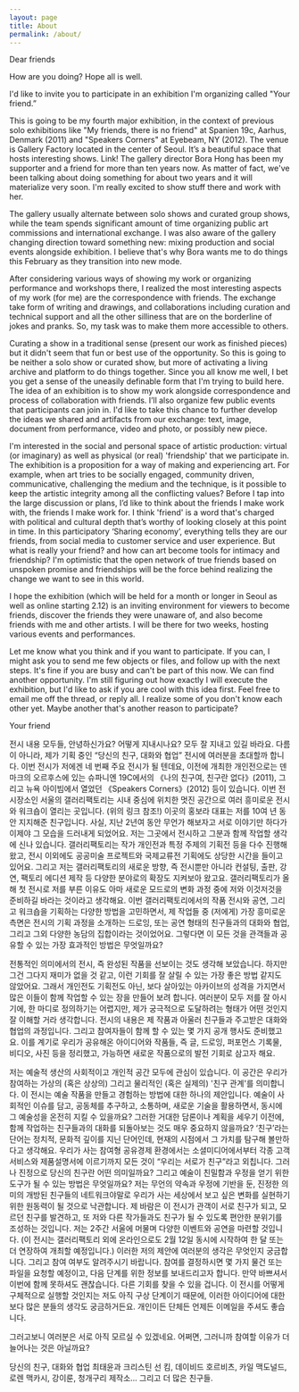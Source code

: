 ```yaml
---
layout: page
title: About
permalink: /about/
---
```



Dear friends

How are you doing? Hope all is well.

I'd like to invite you to participate in an exhibition I'm organizing called "Your friend.”

This is going to be my fourth major exhibition, in the context of previous solo exhibitions like "My friends, there is no friend" at Spanien 19c, Aarhus, Denmark (2011) and "Speakers Corners" at Eyebeam, NY (2012). The venue is Gallery Factory located in the center of Seoul. It’s a beautiful space that hosts interesting shows. Link! The gallery director Bora Hong has been my supporter and a friend for more than ten years now. As matter of fact, we've been talking about doing something for about two years and it will materialize very soon. I'm really excited to show stuff there and work with her.

The gallery usually alternate between solo shows and curated group shows, while the team spends significant amount of time organizing public art commissions and international exchange. I was also aware of the gallery changing direction toward something new: mixing production and social events alongside exhibition. I believe that's why Bora wants me to do things this February as they transition into new mode.

After considering various ways of showing my work or organizing performance and workshops there, I realized the most interesting aspects of my work (for me) are the correspondence with friends. The exchange take form of writing and drawings, and collaborations including curation and technical support and all the other silliness that are on the borderline of jokes and pranks. So, my task was to make them more accessible to others.

Curating a show in a traditional sense (present our work as finished pieces) but it didn't seem that fun or best use of the opportunity. So this is going to be neither a solo show or curated show, but more of activating a living archive and platform to do things together. Since you all know me well, I bet you get a sense of the uneasily definable form that I'm trying to build here. The idea of an exhibition is to show my work alongside correspondence and process of collaboration with friends. I’ll also organize few public events that participants can join in. I'd like to take this chance to further develop the ideas we shared and artifacts from our exchange: text, image, document from performance, video and photo, or possibly new piece.

I'm interested in the social and personal space of artistic production: virtual (or imaginary) as well as physical (or real) 'friendship' that we participate in. The exhibition is a proposition for a way of making and experiencing art. For example, when art tries to be socially engaged, community driven, communicative, challenging the medium and the technique, is it possible to keep the artistic integrity among all the conflicting values? Before I tap into the large discussion or plans, I’d like to think about the friends I make work with, the friends I make work for. I think 'friend' is a word that's charged with political and cultural depth that’s worthy of looking closely at this point in time. In this participatory ‘Sharing economy’, everything tells they are our friends, from social media to customer service and user experience. But what is really your friend? and how can art become tools for intimacy and friendship? I'm optimistic that the open network of true friends based on unspoken promise and friendships will be the force behind realizing the change we want to see in this world.

I hope the exhibition (which will be held for a month or longer in Seoul as well as online starting 2.12) is an inviting environment for viewers to become friends, discover the friends they were unaware of, and also become friends with me and other artists. I will be there for two weeks, hosting various events and performances.

Let me know what you think and if you want to participate. If you can, I might ask you to send me few objects or files, and follow up with the next steps. It's fine if you are busy and can't be part of this now. We can find another opportunity. I'm still figuring out how exactly I will execute the exhibition, but I'd like to ask if you are cool with this idea first. Feel free to email me off the thread, or reply all. I realize some of you don't know each other yet. Maybe another that's another reason to participate?

Your friend




전시 내용
모두들, 안녕하신가요?
어떻게 지내시나요? 모두 잘 지내고 있길 바라요.
다름이 아니라, 제가 기획 중인 “당신의 친구, 대화와 협업” 전시에 여러분을 초대할까 합니다.
이번 전시가 저에겐 네 번째 주요 전시가 될 텐데요, 이전에 개최한 개인전으로는 덴마크의 오르후스에 있는 슈파니엔 19C에서의 《나의 친구여, 친구란 없다》(2011), 그리고 뉴욕 아이빔에서 열었던 《Speakers Corners》(2012) 등이 있습니다. 이번 전시장소인 서울의 갤러리팩토리는 시내 중심에 위치한 멋진 공간으로 여러 흥미로운 전시와 워크숍이 열리는 곳입니다. (위의 링크 참조!) 이곳의 홍보라 대표는 저를 10여 년 동안 지지해준 친구입니다. 사실, 지난 2년여 동안 무언가 해보자고 서로 이야기만 하다가 이제야 그 모습을 드러내게 되었어요. 저는 그곳에서 전시하고 그분과 함께 작업할 생각에 신나 있습니다. 
갤러리팩토리는 작가 개인전과 특정 주제의 기획전 등을 다수 진행해왔고, 전시 이외에도 공공미술 프로젝트와 국제교류전 기획에도 상당한 시간을 들이고 있어요. 그리고 저는 갤러리팩토리의 새로운 방향, 즉 전시뿐만 아니라 컨설팅, 출판, 강연, 팩토리 에디션 제작 등 다양한 분야로의 확장도 지켜보아 왔고요. 갤러리팩토리가 올해 첫 전시로 저를 부른 이유도 아마 새로운 모드로의 변화 과정 중에 저와 이것저것을 준비하길 바라는 것이라고 생각해요.
이번 갤러리팩토리에서의 작품 전시와 공연, 그리고 워크숍을 기획하는 다양한 방법을 고민하면서, 제 작업들 중 (저에게) 가장 흥미로운 측면은 전시의 기획 과정을 소개하는 드로잉, 또는 공연 형태의 친구들과의 대화와 협업, 그리고 그외 다양한 농담의 집합이라는 것이었어요. 그렇다면 이 모든 것을 관객들과 공유할 수 있는 가장 효과적인 방법은 무엇일까요?

전통적인 의미에서의 전시, 즉 완성된 작품을 선보이는 것도 생각해 보았습니다. 하지만 그건 그다지 재미가 없을 것 같고, 이런 기회를 잘 살릴 수 있는 가장 좋은 방법 같지도 않았어요. 그래서 개인전도 기획전도 아닌, 보다 살아있는 아카이브의 성격을 가지면서 많은 이들이 함께 작업할 수 있는 장을 만들어 보려 합니다. 여러분이 모두 저를 잘 아시기에, 한 마디로 정의하기는 어렵지만, 제가 궁극적으로 도달하려는 형태가 어떤 것인지 잘 이해할 거라 생각합니다. 
전시의 내용은 제 작품과 아울러 친구들과 주고받은 대화와 협업의 과정입니다. 그리고 참여자들이 함께 할 수 있는 몇 가지 공개 행사도 준비했고요. 이를 계기로 우리가 공유해온 아이디어와 작품들, 즉 글, 드로잉, 퍼포먼스 기록물, 비디오, 사진 등을 정리했고, 가능하면 새로운 작품으로의 발전 기회로 삼고자 해요.

저는 예술적 생산의 사회적이고 개인적 공간 모두에 관심이 있습니다. 이 공간은 우리가 참여하는 가상의 (혹은 상상의) 그리고 물리적인 (혹은 실제의) '친구 관계'를 의미합니다. 이 전시는 예술 작품을 만들고 경험하는 방법에 대한 하나의 제안입니다. 예술이 사회적인 이슈를 담고, 공동체를 추구하고, 소통하며, 새로운 기술을 활용하면서, 동시에 그 예술성을 온전히 지킬 수 있을까요? 그러한 거대한 담론이나 계획을 세우기 이전에, 함께 작업하는 친구들과의 대화를 되돌아보는 것도 매우 중요하지 않을까요? 
‘친구’라는 단어는 정치적, 문화적 깊이를 지닌 단어인데, 현재의 시점에서 그 가치를 탐구해 볼만하다고 생각해요. 우리가 사는 참여형 공유경제 환경에서는 소셜미디어에서부터 각종 고객서비스와 제품설명서에 이르기까지 모든 것이 “우리는 서로가 친구”라고 외칩니다. 그러나 진정으로 당신의 친구란 어떤 의미일까요? 그리고 예술이 친밀함과 우정을 얻기 위한 도구가 될 수 있는 방법은 무엇일까요? 저는 무언의 약속과 우정에 기반을 둔, 진정한 의미의 개방된 친구들의 네트워크야말로 우리가 사는 세상에서 보고 싶은 변화를 실현하기 위한 원동력이 될 것으로 낙관합니다. 
제 바람은 이 전시가 관객이 서로 친구가 되고, 모르던 친구를 발견하고, 또 저와 다른 작가들과도 친구가 될 수 있도록 편안한 분위기를 조성하는 것입니다. 저는 2주간 서울에 머물며 다양한 이벤트와 공연을 마련할 것입니다. (이 전시는 갤러리팩토리 외에 온라인으로도 2월 12일 동시에 시작하여 한 달 또는 더 연장하여 개최할 예정입니다.)
이러한 저의 제안에 여러분의 생각은 무엇인지 궁금합니다. 그리고 참여 여부도 알려주시기 바랍니다. 참여를 결정하시면 몇 가지 물건 또는 파일을 요청할 예정이고, 다음 단계를 위한 정보를 보내드리고자 합니다. 만약 바쁘셔서 이번에 함께 못하셔도 괜찮습니다. 다른 기회를 찾을 수 있을 겁니다. 이 전시를 어떻게 구체적으로 실행할 것인지는 저도 아직 구상 단계이기 때문에, 이러한 아이디어에 대한 보다 많은 분들의 생각도 궁금하거든요. 개인이든 단체든 언제든 이메일을 주셔도 좋습니다.

그러고보니 여러분은 서로 아직 모르실 수 있겠네요. 
어쩌면, 그러니까 참여할 이유가 더 늘어나는 것은 아닐까요?

당신의 친구, 대화와 협업
최태윤과 크리스틴 선 킴, 데이비드 호르비츠, 카일 맥도널드, 로렌 맥카시, 강이룬, 청개구리 제작소... 그리고 더 많은 친구들.
